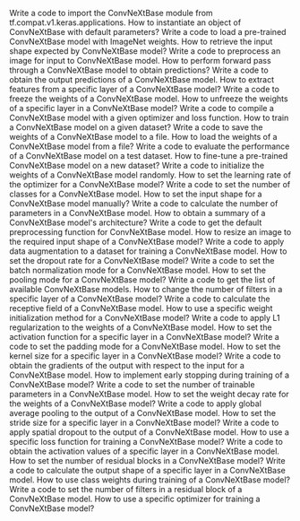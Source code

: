 Write a code to import the ConvNeXtBase module from tf.compat.v1.keras.applications.
How to instantiate an object of ConvNeXtBase with default parameters?
Write a code to load a pre-trained ConvNeXtBase model with ImageNet weights.
How to retrieve the input shape expected by ConvNeXtBase model?
Write a code to preprocess an image for input to ConvNeXtBase model.
How to perform forward pass through a ConvNeXtBase model to obtain predictions?
Write a code to obtain the output predictions of a ConvNeXtBase model.
How to extract features from a specific layer of a ConvNeXtBase model?
Write a code to freeze the weights of a ConvNeXtBase model.
How to unfreeze the weights of a specific layer in a ConvNeXtBase model?
Write a code to compile a ConvNeXtBase model with a given optimizer and loss function.
How to train a ConvNeXtBase model on a given dataset?
Write a code to save the weights of a ConvNeXtBase model to a file.
How to load the weights of a ConvNeXtBase model from a file?
Write a code to evaluate the performance of a ConvNeXtBase model on a test dataset.
How to fine-tune a pre-trained ConvNeXtBase model on a new dataset?
Write a code to initialize the weights of a ConvNeXtBase model randomly.
How to set the learning rate of the optimizer for a ConvNeXtBase model?
Write a code to set the number of classes for a ConvNeXtBase model.
How to set the input shape for a ConvNeXtBase model manually?
Write a code to calculate the number of parameters in a ConvNeXtBase model.
How to obtain a summary of a ConvNeXtBase model's architecture?
Write a code to get the default preprocessing function for ConvNeXtBase model.
How to resize an image to the required input shape of a ConvNeXtBase model?
Write a code to apply data augmentation to a dataset for training a ConvNeXtBase model.
How to set the dropout rate for a ConvNeXtBase model?
Write a code to set the batch normalization mode for a ConvNeXtBase model.
How to set the pooling mode for a ConvNeXtBase model?
Write a code to get the list of available ConvNeXtBase models.
How to change the number of filters in a specific layer of a ConvNeXtBase model?
Write a code to calculate the receptive field of a ConvNeXtBase model.
How to use a specific weight initialization method for a ConvNeXtBase model?
Write a code to apply L1 regularization to the weights of a ConvNeXtBase model.
How to set the activation function for a specific layer in a ConvNeXtBase model?
Write a code to set the padding mode for a ConvNeXtBase model.
How to set the kernel size for a specific layer in a ConvNeXtBase model?
Write a code to obtain the gradients of the output with respect to the input for a ConvNeXtBase model.
How to implement early stopping during training of a ConvNeXtBase model?
Write a code to set the number of trainable parameters in a ConvNeXtBase model.
How to set the weight decay rate for the weights of a ConvNeXtBase model?
Write a code to apply global average pooling to the output of a ConvNeXtBase model.
How to set the stride size for a specific layer in a ConvNeXtBase model?
Write a code to apply spatial dropout to the output of a ConvNeXtBase model.
How to use a specific loss function for training a ConvNeXtBase model?
Write a code to obtain the activation values of a specific layer in a ConvNeXtBase model.
How to set the number of residual blocks in a ConvNeXtBase model?
Write a code to calculate the output shape of a specific layer in a ConvNeXtBase model.
How to use class weights during training of a ConvNeXtBase model?
Write a code to set the number of filters in a residual block of a ConvNeXtBase model.
How to use a specific optimizer for training a ConvNeXtBase model?
